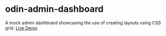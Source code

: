 # odin-admin-dashboard
A mock admin dashboard showcasing the use of creating layouts using CSS grid. [Live Demo](https://akhantz250.github.io/odin-admin-dashboard/)
